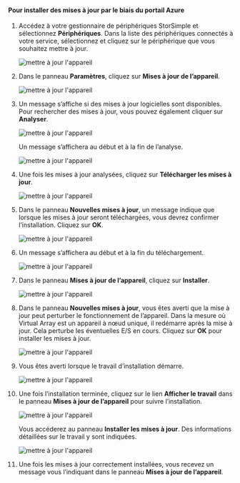 <!--author=alkohli last changed: 01/18/17 -->

#### <a name="to-install-updates-via-the-azure-portal"></a>Pour installer des mises à jour par le biais du portail Azure

1. Accédez à votre gestionnaire de périphériques StorSimple et sélectionnez **Périphériques**. Dans la liste des périphériques connectés à votre service, sélectionnez et cliquez sur le périphérique que vous souhaitez mettre à jour. 

    ![mettre à jour l'appareil](../includes/media/storsimple-virtual-array-install-update-via-portal-04/azupdate1m.png) 

2. Dans le panneau **Paramètres**, cliquez sur **Mises à jour de l’appareil**. 

    ![mettre à jour l'appareil](../includes/media/storsimple-virtual-array-install-update-via-portal-04/azupdate2m.png)  

3. Un message s’affiche si des mises à jour logicielles sont disponibles. Pour rechercher des mises à jour, vous pouvez également cliquer sur **Analyser**.

    ![mettre à jour l'appareil](../includes/media/storsimple-virtual-array-install-update-via-portal-04/azupdate3m1.png)

    Un message s’affichera au début et à la fin de l’analyse.

    ![mettre à jour l'appareil](../includes/media/storsimple-virtual-array-install-update-via-portal-04/azupdate5m.png)

4. Une fois les mises à jour analysées, cliquez sur **Télécharger les mises à jour**. 

    ![mettre à jour l'appareil](../includes/media/storsimple-virtual-array-install-update-via-portal-04/azupdate6m.png)

5. Dans le panneau **Nouvelles mises à jour**, un message indique que lorsque les mises à jour seront téléchargées, vous devrez confirmer l’installation. Cliquez sur **OK**.

    ![mettre à jour l'appareil](../includes/media/storsimple-virtual-array-install-update-via-portal-04/azupdate7m.png)

6. Un message s’affichera au début et à la fin du téléchargement.

     ![mettre à jour l'appareil](../includes/media/storsimple-virtual-array-install-update-via-portal-04/azupdate8m.png)

5. Dans le panneau **Mises à jour de l’appareil**, cliquez sur **Installer**.

     ![mettre à jour l'appareil](../includes/media/storsimple-virtual-array-install-update-via-portal-04/azupdate11m1.png)   

6. Dans le panneau **Nouvelles mises à jour**, vous êtes averti que la mise à jour peut perturber le fonctionnement de l’appareil. Dans la mesure où Virtual Array est un appareil à nœud unique, il redémarre après la mise à jour. Cela perturbe les éventuelles E/S en cours. Cliquez sur **OK** pour installer les mises à jour. 

    ![mettre à jour l'appareil](../includes/media/storsimple-virtual-array-install-update-via-portal-04/azupdate12m.png) 

7. Vous êtes averti lorsque le travail d’installation démarre. 

    ![mettre à jour l'appareil](../includes/media/storsimple-virtual-array-install-update-via-portal-04/azupdate13m.png)

8.  Une fois l’installation terminée, cliquez sur le lien **Afficher le travail** dans le panneau **Mises à jour de l’appareil** pour suivre l’installation. 

    ![mettre à jour l'appareil](../includes/media/storsimple-virtual-array-install-update-via-portal-04/azupdate15m1.png)

    Vous accéderez au panneau **Installer les mises à jour**. Des informations détaillées sur le travail y sont indiquées.

    ![mettre à jour l'appareil](../includes/media/storsimple-virtual-array-install-update-via-portal-04/azupdate16m1.png)

9. Une fois les mises à jour correctement installées, vous recevez un message vous l’indiquant dans le panneau **Mises à jour de l’appareil**. 